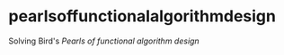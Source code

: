 pearlsoffunctionalalgorithmdesign
=================================

Solving Bird's _Pearls of functional algorithm design_
